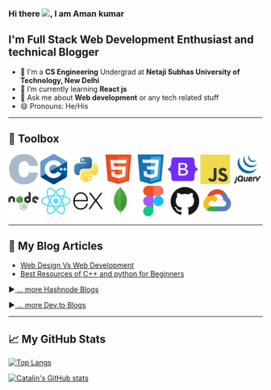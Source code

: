 ### Hi there <img src="https://raw.githubusercontent.com/MartinHeinz/MartinHeinz/master/wave.gif" width="30px">, I am Aman kumar

I'm Full Stack Web Development Enthusiast and technical Blogger 
--- 

- 🏫 I'm a **CS Engineering** Undergrad at **Netaji Subhas University of Technology, New Delhi** 
- 🌱 I’m currently learning **React js**
- 💬 Ask me about **Web development** or any tech related stuff 
- 😄 Pronouns: He/His


---

## &#129520; Toolbox 

<img src="https://github.com/devicons/devicon/blob/master/icons/c/c-original.svg" width="60px"><img src="https://github.com/devicons/devicon/blob/master/icons/cplusplus/cplusplus-original.svg" width="60px"> <img src="https://github.com/devicons/devicon/blob/master/icons/python/python-original.svg" width="60px"> <img src="https://github.com/devicons/devicon/blob/master/icons/html5/html5-original.svg" width="60px">  <img src="https://github.com/devicons/devicon/blob/master/icons/css3/css3-original.svg" width="60px"> <img src="https://github.com/devicons/devicon/blob/master/icons/bootstrap/bootstrap-plain.svg" width="60px"> <img src="https://github.com/devicons/devicon/blob/master/icons/javascript/javascript-original.svg" width="60px"> <img src="https://github.com/devicons/devicon/blob/master/icons/jquery/jquery-original-wordmark.svg" width="60px">  <img src="https://github.com/devicons/devicon/blob/master/icons/nodejs/nodejs-original-wordmark.svg" width="60px"> <img src="https://github.com/devicons/devicon/blob/master/icons/react/react-original.svg" width="60px">  <img src="https://github.com/devicons/devicon/blob/master/icons/express/express-original.svg" width="60px"> <img src="https://github.com/devicons/devicon/blob/master/icons/mongodb/mongodb-original.svg" width="60px">  <img src="https://github.com/devicons/devicon/blob/master/icons/figma/figma-original.svg" width="60px"> <img src="https://github.com/devicons/devicon/blob/master/icons/github/github-original.svg" width="60px"> <img src="https://github.com/devicons/devicon/blob/master/icons/googlecloud/googlecloud-original.svg" width="60px"> 
 
***
## 📙 My Blog Articles

<!-- BLOG-ARTICLES-LIST:START -->
- [Web Design Vs Web Development](https://amankr.hashnode.dev/web-design-vs-web-development)
- [Best Resources of C++ and python for Beginners](https://amankr.hashnode.dev/best-resources-of-c-and-python-for-beginners)
<!-- BLOG-ARTICLES-LIST:END -->

 ▶[ ... more Hashnode Blogs](https://amankr.hashnode.dev)


<!-- DEV-BLOG-LIST:START -->
<!-- DEV-BLOG-LIST:END -->

 ▶[ ... more Dev.to Blogs](https://dev.to/kraman27/)
 
 ***
 

## &#x1f4c8; My GitHub Stats

[![Top Langs](https://github-readme-stats.vercel.app/api/top-langs/?username=KrAman27&theme=dracula)](https://github.com/anuraghazra/github-readme-stats)

[![Catalin's GitHub stats](https://github-readme-stats.vercel.app/api?username=KrAman27&theme=merko)](https://github.com/anuraghazra/github-readme-stats)

